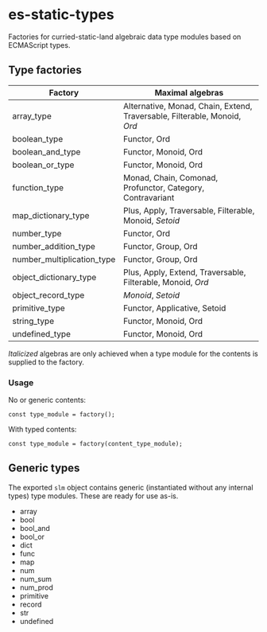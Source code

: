 # es-static-types   
Factories for curried-static-land algebraic data type modules based on ECMAScript types.

## Type factories    
   
Factory | Maximal algebras
--------|------------------
array_type | Alternative, Monad, Chain, Extend, Traversable, Filterable, Monoid, *Ord*  
boolean_type | Functor, Ord 
boolean_and_type | Functor, Monoid,  Ord 
boolean_or_type | Functor, Monoid,  Ord 
function_type | Monad, Chain, Comonad, Profunctor, Category, Contravariant
map_dictionary_type | Plus, Apply, Traversable, Filterable, Monoid, *Setoid*  
number_type | Functor, Ord
number_addition_type | Functor, Group, Ord
number_multiplication_type | Functor, Group, Ord
object_dictionary_type | Plus, Apply, Extend, Traversable, Filterable, Monoid, *Ord*
object_record_type | *Monoid*, *Setoid*
primitive_type | Functor, Applicative, Setoid
string_type | Functor, Monoid, Ord
undefined_type | Functor, Monoid, Ord

*Italicized* algebras are only achieved when a type module for the contents is supplied to the factory.

### Usage

No or generic contents:
```
const type_module = factory();
```
    
With typed contents:
```
const type_module = factory(content_type_module);
```

## Generic types

The exported `slm` object contains generic (instantiated without any internal types) type modules. These are ready for use as-is.
- array
- bool
- bool_and
- bool_or
- dict
- func
- map
- num
- num_sum
- num_prod
- primitive
- record
- str
- undefined